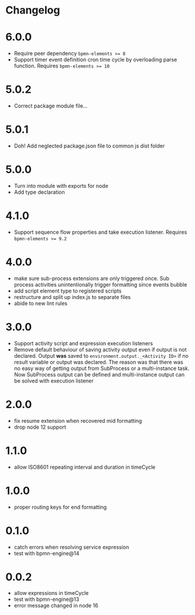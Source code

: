 Changelog
=========

# 6.0.0

- Require peer dependency `bpmn-elements >= 8`
- Support timer event definition cron time cycle by overloading parse function. Requires `bpmn-elements >= 10`

# 5.0.2

- Correct package module file...

# 5.0.1

- Doh! Add neglected package.json file to common js dist folder

# 5.0.0

- Turn into module with exports for node
- Add type declaration

# 4.1.0

- Support sequence flow properties and take execution listener. Requires `bpmn-elements >= 9.2`

# 4.0.0

- make sure sub-process extensions are only triggered once. Sub process activities unintentionally trigger formatting since events bubble
- add script element type to registered scripts
- restructure and split up index.js to separate files
- abide to new lint rules

# 3.0.0

- Support activity script and expression execution listeners
- Remove default behaviour of saving activity output even if output is not declared. Output **was** saved to `environment.output._<Activity ID>` if no result variable or output was declared. The reason was that there was no easy way of getting output from SubProcess or a multi-instance task. Now SubProcess output can be defined and multi-instance output can be solved with execution listener

# 2.0.0

- fix resume extension when recovered mid formatting
- drop node 12 support

# 1.1.0

- allow ISO8601 repeating interval and duration in timeCycle

# 1.0.0

- proper routing keys for end formatting

# 0.1.0

- catch errors when resolving service expression
- test with bpmn-engine@14

# 0.0.2

- allow expressions in timeCycle
- test with bpmn-engine@13
- error message changed in node 16
